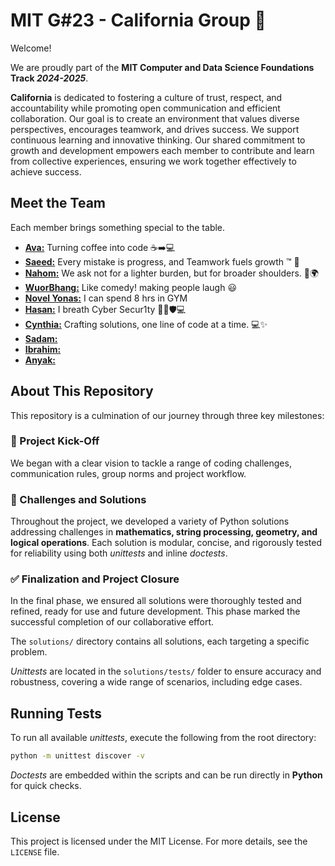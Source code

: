 # MIT G#23 - California Group 🌴

Welcome!

We are proudly part of the **MIT Computer and Data Science Foundations Track _2024-2025_**.

**California** is dedicated to fostering a culture of trust, respect, and accountability
while promoting open communication and efficient collaboration. Our goal is to
create an environment that values diverse perspectives, encourages teamwork, and
drives success. We support continuous learning and innovative thinking.
Our shared commitment to growth and development empowers
each member to contribute and learn from collective experiences, ensuring we work
together effectively to achieve success.

## Meet the Team

Each member brings something special to the table.

- [**Ava:**](https://github.com/ciiyaa) Turning coffee into code ☕➡️💻
- [**Saeed:**](https://github.com/Saeed-Emad) Every mistake is progress,
  and Teamwork fuels growth ™️ 🤖
- [**Nahom:**](https://github.com/phoenix27522) We ask not for a lighter burden,
  but for broader shoulders. 💪🌍
- [**WuorBhang:**](https://github.com/WuorBhang) Like comedy!
  making people laugh 😃
- [**Novel Yonas:**](https://github.com/Novel-Y) I can spend 8 hrs in GYM
- [**Hasan:**](https://github.com/Hasan-Z) I breath Cyber Secur1ty 🥷🏼🛡💻
- [**Cynthia:**](https://github.com/Cynthia-Wairimu) Crafting solutions,
  one line of code at a time. 💻✨
- [**Sadam:**](https://github.com/Urz1)
- [**Ibrahim:**](https://github.com/Ibrahim-Elmisbah)
- [**Anyak:**](https://github.com/Anyak7)

## About This Repository

This repository is a culmination of our journey through three key milestones:

### 🚀 Project Kick-Off

We began with a clear vision to tackle a range of coding challenges,
communication rules, group norms and project workflow.

### 🧩 Challenges and Solutions

Throughout the project, we developed a variety of Python solutions
addressing challenges in **mathematics, string processing, geometry,
and logical operations**. Each solution is modular, concise,
and rigorously tested for reliability using both _unittests_ and inline _doctests_.

### ✅ Finalization and Project Closure

In the final phase, we ensured all solutions were
thoroughly tested and refined, ready for use and future development.
This phase marked the successful completion of our collaborative effort.

The `solutions/` directory contains all solutions, each targeting a specific problem.

_Unittests_ are located in the `solutions/tests/` folder to ensure accuracy and
robustness, covering a wide range of scenarios, including edge cases.

## Running Tests

To run all available _unittests_, execute the following from the root directory:

```bash
python -m unittest discover -v
```

_Doctests_ are embedded within the scripts and can be run directly in
**Python** for quick checks.

## License

This project is licensed under the MIT License.
For more details, see the `LICENSE` file.
